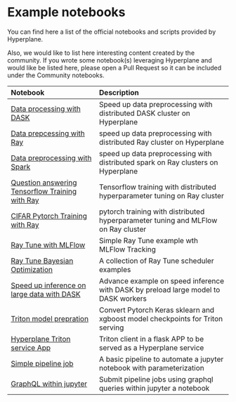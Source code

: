 # Example notebooks
You can find here a list of the official notebooks and scripts provided by Hyperplane.

Also, we would like to list here interesting content created by the community. If you wrote some notebook(s) leveraging Hyperplane and would like be listed here, please open a Pull Request so it can be included under the Community notebooks.

| Notebook         | Description                                         |
| :----------------| :--------------------------------------------------------------------------- |
| [Data processing with DASK](https://github.com/neopilotai/devlabs/blob/main/examples/example_notebooks/data_prep/dask_group_sort.ipynb) | Speed up data preprocessing with distributed DASK cluster on Hyperplane | 
| [Data prepcessing with Ray](https://github.com/neopilotai/devlabs/blob/main/examples/example_notebooks/data_prep/ray_data_processing.ipynb) | speed up data preprocessing with distributed Ray cluster on Hyperplane | 
| [Data preprocessing with Spark](https://github.com/neopilotai/devlabs/blob/main/examples/example_notebooks/data_prep/spark_on_ray_data_processing.ipynb) | speed up data preprocessing with distributed spark on Ray clusters on Hyperplane | 
| [Question answering Tensorflow Training with Ray ](https://github.com/neopilotai/devlabs/blob/main/examples/example_notebooks/training/ray_tf_nlp.ipynb) | Tensorflow training with distributed hyperparameter tuning on Ray cluster |
| [CIFAR Pytorch Training with Ray ](https://github.com/neopilotai/devlabs/blob/main/examples/example_notebooks/training/ray_training_torch.ipynb) | pytorch training with distributed hyperparameter tuning and MLFlow on Ray cluster |
| [Ray Tune with MLFlow](https://github.com/neopilotai/devlabs/blob/main/examples/example_notebooks/training/ray_mlflow.ipynb) | Simple Ray Tune example wth MLFlow Tracking |
| [Ray Tune Bayesian Optimization](https://github.com/neopilotai/devlabs/blob/main/examples/example_notebooks/training/ray_tune_demo.ipynb) | A collection of Ray Tune scheduler examples |
| [Speed up inference on large data with DASK ](https://github.com/neopilotai/devlabs/blob/main/examples/example_notebooks/inference/batch_inference) | Advance example on speed inference with DASK by preload large model to DASK workers |
| [Triton model prepration ](https://github.com/neopilotai/devlabs/tree/main/examples/example_notebooks/serving/triton) | Convert Pytorch Keras sklearn and xgboost model checkpoints for Triton serving |
| [Hyperplane Triton service App ](https://github.com/neopilotai/devlabs/tree/main/examples/example_notebooks/serving/triton) | Triton client in a flask APP to be served as a Hyperplane service|
| [Simple pipeline job ](https://github.com/neopilotai/devlabs/tree/main/examples/example_notebooks/pipelines/a_simple_pipelinen) | A basic pipeline to automate a jupyter notebook with parameterization |
| [GraphQL within jupyter ](https://github.com/neopilotai/devlabs/blob/main/examples/example_notebooks/utils/submit_graphql_with_python.ipynb) | Submit pipeline jobs using graphql queries within jupyter a notebook
